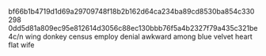 bf66b1b4719d1d69a29709748f18b2b162d64ca234ba89cd8530ba854c330298
0dd5d81a809ec95e812614d3056c88ec130bbb76f5a4b2327f79a435c321be4c/n
wing donkey census employ denial awkward among blue velvet heart flat wife
